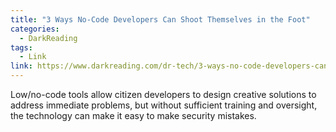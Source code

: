 ```yaml
---
title: "3 Ways No-Code Developers Can Shoot Themselves in the Foot"
categories:
  - DarkReading
tags:
  - Link
link: https://www.darkreading.com/dr-tech/3-ways-no-code-developers-can-shoot-themselves-in-the-foot
---
```


Low/no-code tools allow citizen developers to design creative solutions to address immediate problems, but without sufficient training and oversight, the technology can make it easy to make security mistakes.
